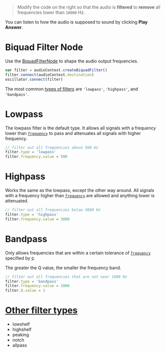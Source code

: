 > Modify the code on the right so that the audio is **filtered** to **remove** all frequencies lower than `10000` Hz. 

You can listen to how the audio is supposed to sound by clicking **Play Answer**.

# Biquad Filter Node

Use the [BiquadFilterNode](https://developer.mozilla.org/en-US/docs/Web/API/BiquadFilterNode) to shape the audio output frequencies.

```js
var filter = audioContext.createBiquadFilter()
filter.connect(audioContext.destination)
oscillator.connect(filter)
```

The most common [types of filters](https://developer.mozilla.org/en-US/docs/Web/API/BiquadFilterNode/type) are `'lowpass'`, `'highpass'`, and `'bandpass'`.

# Lowpass

The lowpass filter is the default type. It allows all signals with a frequency lower than [`frequency`](https://developer.mozilla.org/en-US/docs/Web/API/BiquadFilterNode/frequency) to pass and attenuates all signals with higher frequency. 

```js
// filter out all frequencies above 500 Hz
filter.type = 'lowpass'
filter.frequency.value = 500
```

# Highpass

Works the same as the lowpass, except the other way around. All signals with a frequency higher than [`frequency`](https://developer.mozilla.org/en-US/docs/Web/API/BiquadFilterNode/frequency) are allowed and anything lower is attenuated. 

```js
// filter out all frequencies below 3000 Hz
filter.type = 'highpass'
filter.frequency.value = 3000
```

# Bandpass

Only allows frequencies that are within a certain tolerance of [`frequency`](https://developer.mozilla.org/en-US/docs/Web/API/BiquadFilterNode/frequency) specified by [`Q`](https://developer.mozilla.org/en-US/docs/Web/API/BiquadFilterNode/Q).

The greater the Q value, the smaller the frequency band.

```js
// filter out all frequencies that are not near 1000 Hz
filter.type = 'bandpass'
filter.frequency.value = 1000
filter.Q.value = 1
```

# [Other filter types](https://developer.mozilla.org/en-US/docs/Web/API/BiquadFilterNode/type)

- lowshelf
- highshelf
- peaking
- notch
- allpass
